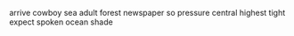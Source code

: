 arrive cowboy sea adult forest newspaper so pressure central highest tight expect spoken ocean shade